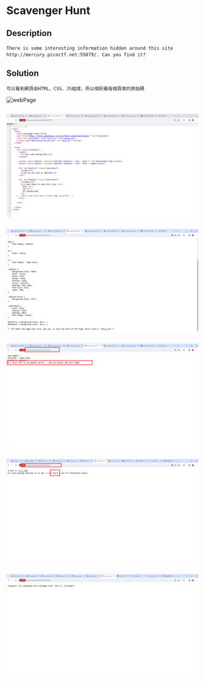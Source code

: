 # Scavenger Hunt

## Description
```There is some interesting information hidden around this site http://mercury.picoctf.net:55079/. Can you find it?```

## Solution
```可以看到網頁由HTML、CSS、JS組成，所以個別看每個頁面的原始碼```

![webPage](https://github.com/Kuanchiayi/CTF_Writeups/blob/main/Web%20Exploitation/Scavenger%20Hunt/%E8%9E%A2%E5%B9%95%E6%93%B7%E5%8F%96%E7%95%AB%E9%9D%A2%202023-12-25%20165325.png)


```HTML頁面可看見 part1
```

![html](https://github.com/Kuanchiayi/CTF_Writeups/blob/main/Web%20Exploitation/Scavenger%20Hunt/%E8%9E%A2%E5%B9%95%E6%93%B7%E5%8F%96%E7%95%AB%E9%9D%A2%202023-12-25%20165608.png)

```CSS頁面可看見 part2
```

![CSS](https://github.com/Kuanchiayi/CTF_Writeups/blob/main/Web%20Exploitation/Scavenger%20Hunt/%E8%9E%A2%E5%B9%95%E6%93%B7%E5%8F%96%E7%95%AB%E9%9D%A2%202023-12-25%20165616.png)

```JS頁面出現此訊息。google得到robots.txt可以防止網頁做index ([Robots.txt](https://zh.wikipedia.org/zh-tw/Robots.txt))。到robots.txt看看有沒有重要內容，於是得到part3及以下訊息
```

![js](https://github.com/Kuanchiayi/CTF_Writeups/blob/main/Web%20Exploitation/Scavenger%20Hunt/%E8%9E%A2%E5%B9%95%E6%93%B7%E5%8F%96%E7%95%AB%E9%9D%A2%202023-12-25%20165621.png)

```查看.htaccess([htaccess](https://zh.wikipedia.org/zh-tw/.htaccess))頁面，得到part4及以下訊息。
```

![htaccess](https://github.com/Kuanchiayi/CTF_Writeups/blob/main/Web%20Exploitation/Scavenger%20Hunt/%E8%9E%A2%E5%B9%95%E6%93%B7%E5%8F%96%E7%95%AB%E9%9D%A2%202023-12-25%20174426.png)

```"Store"是一個關鍵字，在Mac裡，.DS_Store存放configuration，進入.DS_Store頁面，於是得到part5
```

![ds_store](https://github.com/Kuanchiayi/CTF_Writeups/blob/main/Web%20Exploitation/Scavenger%20Hunt/%E8%9E%A2%E5%B9%95%E6%93%B7%E5%8F%96%E7%95%AB%E9%9D%A2%202023-12-25%20175149.png)


